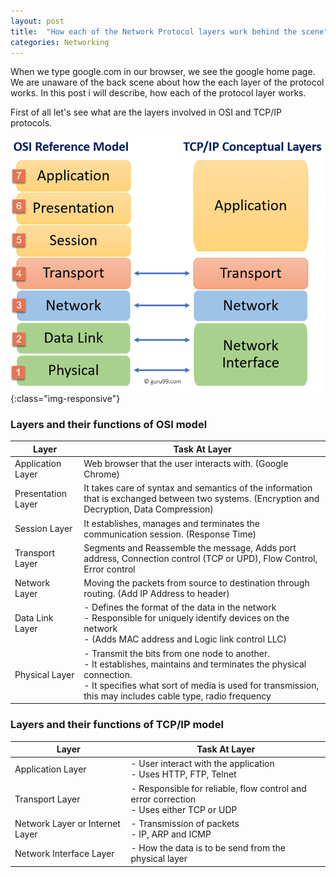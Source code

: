 ```yaml
---
layout: post
title:  "How each of the Network Protocol layers work behind the scene"
categories: Networking
---
```

When we type google.com in our browser, we see the google home page. We are unaware of the back scene about how the each layer of the protocol works. In this post i will describe, how each of the protocol layer works.

First of all let's see what are the layers involved in OSI and TCP/IP protocols.

![TCP/IP and OSI Layers](/assets/post-images/2020/tcpip_vs_osi_layer.png){:class="img-responsive"}

### Layers and their functions of OSI model

| Layer              	| Task At Layer                                                                                                                                                                                                                     	|
|--------------------	|-----------------------------------------------------------------------------------------------------------------------------------------------------------------------------------------------------------------------------------	|
| Application Layer  	| Web browser that the user interacts with. (Google Chrome)                                                                                                                                                                         	|
| Presentation Layer 	| It takes care of syntax and semantics of the information that is exchanged between two systems. (Encryption and Decryption, Data Compression)                                                                                     	|
| Session Layer      	| It establishes, manages and terminates the communication session. (Response Time)                                                                                                                                                 	|
| Transport Layer    	| Segments and Reassemble the message, Adds port address, Connection control (TCP or UPD), Flow Control, Error control                                                                                                              	|
| Network Layer      	| Moving the packets from source to destination through routing. (Add IP Address to header)                                                                                                                                         	|
| Data Link Layer    	| - Defines the format of the data in the network<br>- Responsible for uniquely identify devices on the network<br>- (Adds MAC address and Logic link control LLC)                                                                  	|
| Physical Layer     	| - Transmit the bits from one node to another.<br>- It establishes, maintains and terminates the physical connection.<br>- It specifies what sort of media is used for transmission, this may includes cable type, radio frequency 	|



### Layers and their functions of TCP/IP model

| Layer                           	| Task At Layer                                                                             	|
|---------------------------------	|-------------------------------------------------------------------------------------------	|
| Application Layer               	| - User interact with the application<br>- Uses HTTP, FTP, Telnet                          	|
| Transport Layer                 	| - Responsible for reliable, flow control and error correction<br>- Uses either TCP or UDP 	|
| Network Layer or Internet Layer 	| - Transmission of packets<br>- IP, ARP and ICMP                                           	|
| Network Interface Layer         	| - How the data is to be send from the physical layer                                      	|
